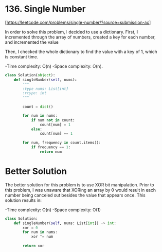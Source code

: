 # 136. Single Number

[https://leetcode.com/problems/single-number/?source=submission-ac]

In order to solve this problem, I decided to use a dictionary. First, I incremented through the array of numbers, created a key for each number, and incremented the value

Then, I checked the whole dictionary to find the value with a key of 1, which is constant time.

-Time complexity: O(n)
-Space complexity: O(n).


```python
class Solution(object):
    def singleNumber(self, nums):
        """
        :type nums: List[int]
        :rtype: int
        """
        
        count = dict()

        for num in nums:
            if num not in count:
                count[num] = 1
            else:
                count[num] += 1
        
        for num, frequency in count.items():
            if frequency == 1:
                return num
```

# Better Solution
The better solution for this problem is to use XOR bit manipulation. Prior to this problem, I was unaware that XORing an array by 0 would result in each number being canceled out besides the value that appears once. This solution results in:

-Time complexity: O(n)
-Space complexity: O(1)

```python
class Solution:
    def singleNumber(self, nums: List[int]) -> int:
        xor = 0
        for num in nums:
            xor ^= num
        
        return xor
```